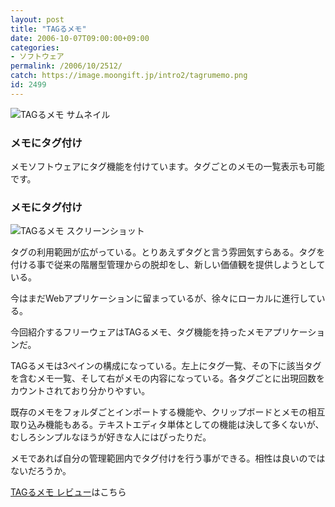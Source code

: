 ```yaml
---
layout: post
title: "TAGるメモ"
date: 2006-10-07T09:00:00+09:00
categories:
- ソフトウェア
permalink: /2006/10/2512/
catch: https://image.moongift.jp/intro2/tagrumemo.png
id: 2499
---
```

 ![TAGるメモ サムネイル](https://image.moongift.jp/intro2/tagrumemo.t.png "TAGるメモ サムネイル")
  

### メモにタグ付け
  
メモソフトウェアにタグ機能を付けています。タグごとのメモの一覧表示も可能です。  
<!--more-->  

### メモにタグ付け
  

![TAGるメモ スクリーンショット](https://image.moongift.jp/intro2/tagrumemo.png "TAGるメモ スクリーンショット")

  

タグの利用範囲が広がっている。とりあえずタグと言う雰囲気すらある。タグを付ける事で従来の階層型管理からの脱却をし、新しい価値観を提供しようとしている。

  

今はまだWebアプリケーションに留まっているが、徐々にローカルに進行している。

  

今回紹介するフリーウェアはTAGるメモ、タグ機能を持ったメモアプリケーションだ。

  

TAGるメモは3ペインの構成になっている。左上にタグ一覧、その下に該当タグを含むメモ一覧、そして右がメモの内容になっている。各タグごとに出現回数をカウントされており分かりやすい。

  

既存のメモをフォルダごとインポートする機能や、クリップボードとメモの相互取り込み機能もある。テキストエディタ単体としての機能は決して多くないが、むしろシンプルなほうが好きな人にはぴったりだ。

  

メモであれば自分の管理範囲内でタグ付けを行う事ができる。相性は良いのではないだろうか。

  

[TAGるメモ レビュー](http://fw.moongift.jp/review/i-2513.html)はこちら

